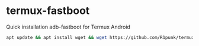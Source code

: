 # termux-fastboot

Quick installation adb-fastboot for Termux Android
````bash
apt update && apt install wget && wget https://github.com/R1punk/termux-fastboot/blob/main/adb-fastboot_0.2.0-5_aarch64.deb && bash install.sh
````
